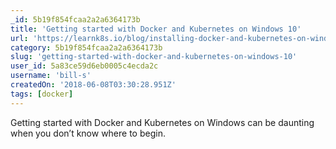```yaml
---
_id: 5b19f854fcaa2a2a6364173b
title: 'Getting started with Docker and Kubernetes on Windows 10'
url: 'https://learnk8s.io/blog/installing-docker-and-kubernetes-on-windows'
category: 5b19f854fcaa2a2a6364173b
slug: 'getting-started-with-docker-and-kubernetes-on-windows-10'
user_id: 5a83ce59d6eb0005c4ecda2c
username: 'bill-s'
createdOn: '2018-06-08T03:30:28.951Z'
tags: [docker]
---
```


Getting started with Docker and Kubernetes on Windows can be daunting when you don’t know where to begin.
